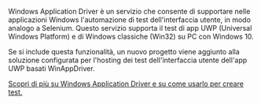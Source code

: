 ﻿Windows Application Driver è un servizio che consente di supportare nelle applicazioni Windows l'automazione di test dell'interfaccia utente, in modo analogo a Selenium. Questo servizio supporta il test di app UWP (Universal Windows Platform) e di Windows classiche (Win32) su PC con Windows 10.

Se si include questa funzionalità, un nuovo progetto viene aggiunto alla soluzione configurata per l'hosting dei test dell'interfaccia utente dell'app UWP basati WinAppDriver.

[Scopri di più su Windows Application Driver e su come usarlo per creare test.](https://github.com/Microsoft/WinAppDriver)

